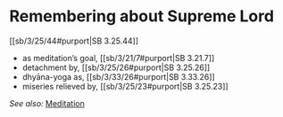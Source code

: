 # Remembering about Supreme Lord

[[sb/3/25/44#purport|SB 3.25.44]]

* as meditation’s goal, [[sb/3/21/7#purport|SB 3.21.7]]
* detachment by, [[sb/3/25/26#purport|SB 3.25.26]]
* dhyāna-yoga as, [[sb/3/33/26#purport|SB 3.33.26]]
* miseries relieved by, [[sb/3/25/23#purport|SB 3.25.23]]

*See also:* [Meditation](entries/meditation.md)
